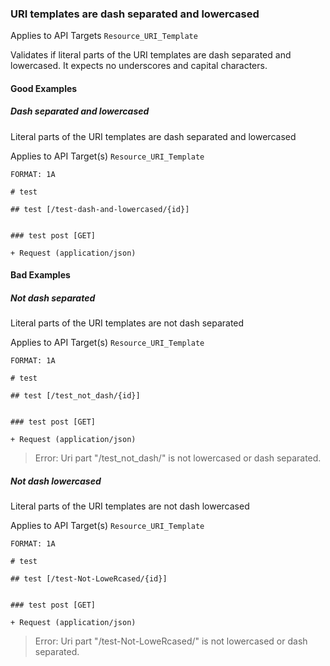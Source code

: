 ### URI templates are dash separated and lowercased
Applies to API Targets `Resource_URI_Template`

Validates if literal parts of the URI templates are dash separated and lowercased. It expects no underscores and capital characters.

#### Good Examples
##### Dash separated and lowercased

Literal parts of the URI templates are dash separated and lowercased

Applies to API Target(s) `Resource_URI_Template`

```
FORMAT: 1A

# test

## test [/test-dash-and-lowercased/{id}]


### test post [GET]

+ Request (application/json)

```



#### Bad Examples
##### Not dash separated

Literal parts of the URI templates are not dash separated

Applies to API Target(s) `Resource_URI_Template`

```
FORMAT: 1A

# test

## test [/test_not_dash/{id}]


### test post [GET]

+ Request (application/json)

```

> Error: Uri part "/test_not_dash/" is not lowercased or dash separated.

##### Not dash lowercased

Literal parts of the URI templates are not dash lowercased

Applies to API Target(s) `Resource_URI_Template`

```
FORMAT: 1A

# test

## test [/test-Not-LoweRcased/{id}]


### test post [GET]

+ Request (application/json)

```

> Error: Uri part "/test-Not-LoweRcased/" is not lowercased or dash separated.




